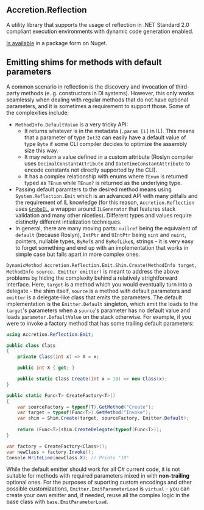 ## Accretion.Reflection

A utility library that supports the usage of reflection in .NET Standard 2.0 compliant execution environments with dynamic code generation enabled.

[Is available](https://www.nuget.org/packages/Accretion.Reflection/) in a package form on Nuget.

## Emitting shims for methods with default parameters

A common scenario in reflection is the discovery and invocation of third-party methods (e. g. constructors in DI systems). However, this only works seamlessly when dealing with regular methods that do not have optional parameters, and it is sometimes a requirement to support those. Some of the complexities include:
- `MethodInfo.DefaultValue` is a very tricky API:
  - It returns whatever is in the metadata (`.param [i]` in IL). This means that a parameter of type `Int32` can easily have a default value of type `Byte` if some CLI compiler decides to optimize the assembly size this way.
  - It may return a value defined in a custom attribute (Roslyn compiler uses `DecimalConstantAttribute` and `DateTimeConstantAttribute` to encode constants not directly supported by the CLI).
  - It has a complex relationship with enums where `TEnum` is returned typed as `TEnum` while `TEnum?` is returned as the underlying type.
- Passing default paramters to the desired method means using `System.Reflection.Emit` which is an advanced API with many pitfalls and the requirement of IL knowledge (for this reason, `Accretion.Reflection` uses [`GroboIL`](https://github.com/skbkontur/gremit), a wrapper around `ILGenerator` that features stack validation and many other niceties). Different types and values require distinctly different intialization techniques.
- In general, there are many moving parts: `nullref` being the equivalent of `default` (because Roslyn), `IntPtr` and `UIntPtr` being `nint` and `nuint`, pointers, nullable types, `ByRef`s and `ByRefLike`s, strings - it is very easy to forget something and end up with an implementation that works in simple case but falls apart in more complex ones.

`DynamicMethod Accretion.Reflection.Emit.Shim.Create(MethodInfo target, MethodInfo source, Emitter emitter)` is meant to address the above problems by hiding the complexity behind a relatively strightforward interface. Here, `target` is a method which you would eventually turn into a delegate - the shim itself, `source` is a method with default parameters and `emitter` is a delegate-like class that emits the parameters. The default implementation is the `Emitter.Default` singleton, which emit the loads to the `target`'s parameters when a `source`'s parameter has no default value and loads `parameter.DefaultValue` on the stack otherwise. For example, if you were to invoke a factory method that has some trailing default parameters:
````C#
using Accretion.Reflection.Emit;

public class Class 
{
    private Class(int x) => X = x;

    public int X { get; }

    public static Class Create(int x = 10) => new Class(x);
}

public static Func<T> CreateFactory<T>()
{
    var sourceFactory = typeof(T).GetMethod("Create");
    var target = typeof(Func<T>).GetMethod("Invoke");
    var shim = Shim.Create(target, sourceFactory, Emitter.Default);
    
    return (Func<T>)shim.CreateDelegate(typeof(Func<T>));
}

var factory = CreateFactory<Class>();
var newClass = factory.Invoke(); 
Console.WriteLine(newClass.X); // Prints "10"
````
While the default emitter should work for all C# current code, it is not suitable for methods with required parameters mixed in with __non-trailing__ optional ones. For the purposes of suporting custom encodings and other possible customizations, `Emitter.EmitParameterLoad` is `virtual` - you can create your own emitter and, if needed, reuse all the complex logic in the base class with `base.EmitParameterLoad`.
